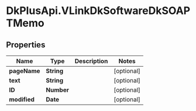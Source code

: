 # DkPlusApi.VLinkDkSoftwareDkSOAPTMemo

## Properties
Name | Type | Description | Notes
------------ | ------------- | ------------- | -------------
**pageName** | **String** |  | [optional] 
**text** | **String** |  | [optional] 
**ID** | **Number** |  | [optional] 
**modified** | **Date** |  | [optional] 


